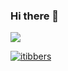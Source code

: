 ### Hi there 👋

<!--
**itibbers/itibbers** is a ✨ _special_ ✨ repository because its `README.md` (this file) appears on your GitHub profile.

Here are some ideas to get you started:

- 🔭 I’m currently working on ...
- 🌱 I’m currently learning ...
- 👯 I’m looking to collaborate on ...
- 🤔 I’m looking for help with ...
- 💬 Ask me about ...
- 📫 How to reach me: ...
- 😄 Pronouns: ...
- ⚡ Fun fact: ...
-->

<img align="center" src="https://github-readme-stats.vercel.app/api?username=itibbers&hide_title=true&show_icons=true&theme=tokyonight" />

<a href="https://github.com/itibbers" target="_blank"><img alt="itibbers" src="https://badges.pufler.dev/visits/itibbers/itibbers?logo=GitHub&label=visits&color=success&logoColor=white&style=flat-square"/></a>
